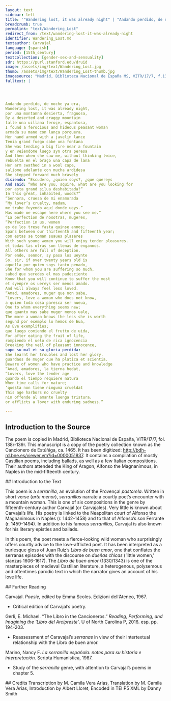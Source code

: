 ```yaml
---
layout: text
sidebar: left
title: '"Wandering lost, it was already night" | "Andando perdido, de noche ya era"'
breadcrumb: true
permalink: "text/Wandering_Lost"
redirect_from: /text/wandering-lost-it-was-already-night
identifier: Wandering_Lost.md
textauthor: Carvajal
language: [spanish]
period: [15th_century]
textcollection: [gender-sex-and-sensuality]
sdr: https://purl.stanford.edu/druid 
image: /assets/img/text/Wandering_Lost.jpg
thumb: /assets/img/text/Wandering_Lost-thumb.jpg
imagesource: "Madrid, Biblioteca Nacional de España MS, VITR/17/7, f.138r [Public domain]"
fulltext: |
  



Andando perdido, de noche ya era,
Wandering lost, it was already night,
por una montanna desierta, fraguosa,
By a deserted and craggy mountain
falle una uillana feroçe, espantosa,
I found a ferocious and hideous peasant woman
armada su mano con lança porquera.
Her hand armed with a javelin lance
Tenia grand fuego cabe una fontana
She was tending a big fire near a fountain
y en veiendome luego syn otra peresa
And then when she saw me, without thinking twice,
rebuelta en el braço una capa de lana
Her arm swathed in a wool cape,
saliome adelante con mucha ardidesa
She stepped forward much bravely
disiendo: “Escudero, ¿quien soys?, ¿que quereys
And said: “Who are you, squire, what are you looking for
por esta grand silua deshabitada?”
In this great, inhabited, woods?”
“Sennora, cruesa de mi enamorada
“My lover’s cruelty, madam,
me trahe fuyendo aquí donde ueys.”
Has made me escape here where you see me.”
“La perfection de nosotras, mugeres,
“Perfection in us, women
es de los trese fasta quinse annos;
Spans between our thirteenth and fifteenth year;
con estas se toman suaues plaseres
With such young women you will enjoy tender pleasures.
et todas las otras son llenas de engannos.
All others are full of deception.
Por ende, sennor, sy pasa los ueynte
So, sir, if over twenty years old is
aquella por quien soys tanto penado,
She for whom you are suffering so much,
sabed que seredes el mas padesciente
Know that you will continue to suffer the most
et syenpre os uereys ser menos amado.
And will always feel less loved.
“Amad, amadores, muger que non sabe,
“Lovers, love a woman who does not know,
a quien toda cosa paresca ser nueua,
One to whom everything seems new;
que quanto mas sabe muger menos uale,
The more a woman knows the less she is worth
segund por exemplo lo hemos de Eua,
As Eve exemplifies;
que luego comiendo el frutto de uida,
For after eating the fruit of life,
rompiendo el uelo de rica ignocencia
Breaking the veil of pleasant innocence,
supo su mal et su gloria perdida:
She learnt her troubles and lost her glory.
guardaos de muger que ha platica et scientia.
Beware of women who have practice and knowledge
“Amad, amadores, la tierna hedat,
“Lovers, love the tender age
quando el tiempo requiere natura
When time calls for nature;
‘questa non tiene ninguna crueldat
This age harbors no cruelty
nin offende al amante luenga tristura.
or afflicts a lover with enduring sadness.”

--- 
```

## Introduction to the Source 
<p>The poem is copied in Madrid, Biblioteca Nacional de España, VITR/17/7, fol. 138r-139r. This manuscript is a copy of the poetry collection known as the Cancionero de Estúñiga, ca. 1465. It has been digitized: <a href="http://bdh-rd.bne.es/viewer.vm?id=0000051837">http://bdh-rd.bne.es/viewer.vm?id=0000051837</a>. It contains a compilation of mostly Castilian poems, including ballads, as well as a few Italian compositions. Their authors attended the King of Aragon, Alfonso the Magnanimous, in Naples in the mid-fifteenth century.</p>
## Introduction to the Text 
<p>This poem is a <em>serranilla</em>, an evolution of the Provençal <em>pastorela</em>. Written in short verse (<em>arte menor</em>), <em>serranillas</em> narrate a courtly poet’s encounter with a mountain woman. This is one of six compositions in the genre by fifteenth-century author Carvajal (or Carvajales). Very little is known about Carvajal’s life. His poetry is linked to the Neapolitan court of Alfonso the Magnanimous in Naples (r. 1442-1458) and to that of Alfonso’s son Ferrante (r. 1459-1494). In addition to his famous <em>serranillas</em>, Carvajal is also known for his literary epistles and ballads.</p> <p dir="ltr">In this poem, the poet meets a fierce-looking wild woman who surprisingly offers courtly advice to the love-afflicted poet. It has been interpreted as a burlesque gloss of Juan Ruiz’s <em>Libro de buen amor</em>, one that conflates the serranas episodes with the discourse on <em>dueñas chicas</em> (‘little women,’ stanzas 1606-1617). The <em>Libro de buen amor</em> (1330/1343) is one of the masterpieces of medieval Castilian literature, a heterogenous, polysemous and oftentimes parodic text in which the narrator gives an account of his love life.</p>
## Further Reading 
<p>Carvajal. <em>Poesie</em>, edited by Emma Scoles. Edizioni dell’Ateneo, 1967.</p> <ul> <li>Critical edition of Carvajal’s poetry.</li> </ul> <p>Gerli, E. Michael. “The Libro in the Cancioneros.” <em>Reading, Performing, and Imagining the ‘Libro del Arcipreste’</em>. U of North Carolina P, 2016. esp. pp. 194-203.</p> <ul> <li>Reassessment of Caravajal’s <em>serranas</em> in view of their intertextual relationship with the Libro de buen amor.</li> </ul> <p>Marino, Nancy F. <em>La serranilla española: notes para su historia e interpretación.</em> Scripta Humanistica, 1987.</p> <ul> <li>Study of the <em>serranilla</em> genre, with attention to Carvajal’s poems in chapter 5.</li> </ul>
## Credits
Transcription by M. Camila Vera Arias, Translation by M. Camila Vera Arias, Introduction by Albert Lloret, Encoded in TEI P5 XML by Danny Smith
